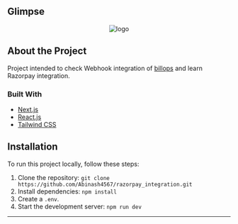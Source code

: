 <!-- ABOUT THE PROJECT -->
## Glimpse
<p align='center'> <img src="https://github.com/Abinash4567/razorpay_integration/assets/98229006/e44871a2-6946-4488-b79a-9c70edefc412" alt="logo"></p>

## About the Project
Project intended to check Webhook integration of [billops](https://github.com/Abinash4567/billops) and learn Razorpay integration.

### Built With

- [Next.js](https://nextjs.org/?ref=cal.com)
- [React.js](https://reactjs.org/?ref=cal.com)
- [Tailwind CSS](https://tailwindcss.com/?ref=cal.com)

## Installation

To run this project locally, follow these steps:

1. Clone the repository: `git clone https://github.com/Abinash4567/razorpay_integration.git`
2. Install dependencies: `npm install`
5. Create a `.env`.
9. Start the development server: `npm run dev`
___
